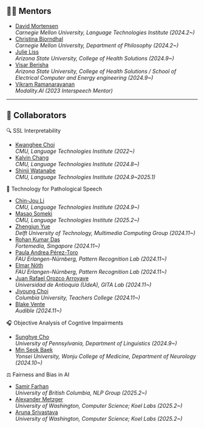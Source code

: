 ## 🧑‍🏫 Mentors
- [David Mortensen](https://www.cs.cmu.edu/~dmortens/)  
  *Carnegie Mellon University, Language Technologies Institute (2024.2~)*  
- [Christina Bjorndhal](https://christinabjorndahl.com/)  
  *Carnegie Mellon University, Department of Philosophy (2024.2~)*  
- [Julie Liss](https://search.asu.edu/profile/50291)  
  *Arizona State University, College of Health Solutions (2024.9~)*  
- [Visar Berisha](https://scholar.google.com/citations?user=MQBn718AAAAJ&hl=en)  
  *Arizona State University, College of Health Solutions / School of Electrical Computer and Energy engineering (2024.9~)*  
- [Vikram Ramanarayanan](https://www.vikramr.com/)  
  *Modality.AI (2023 Interspeech Mentor)*

---

## 🤝 Collaborators

🔍 SSL Interpretability
- [Kwanghee Choi](https://kwangheechoi.com)  
  *CMU, Language Technologies Institute (2022~)*  
- [Kalvin Chang](https://scholar.google.com/citations?user=AtEp3vUAAAAJ&hl=en)  
  *CMU, Language Technologies Institute (2024.8~)*
- [Shinji Watanabe](https://scholar.google.com/citations?user=U5xRA6QAAAAJ&hl=en)  
  *CMU, Language Technologies Institute (2024.9~2025.1)*  

🧠 Technology for Pathological Speech
- [Chin-Jou Li](https://chinjouli.github.io/mysite/)  
  *CMU, Language Technologies Institute (2024.9~)*  
- [Masao Someki](https://scholar.google.com/citations?user=_aVVkVsAAAAJ&hl=en&oi=ao)  
  *CMU, Language Technologies Institute (2025.2~)*  
- [Zhengjun Yue](https://www.tudelft.nl/en/ewi/over-de-faculteit/afdelingen/intelligent-systems/multimedia-computing/people/zhengjun-yue)  
  *Delft University of Technology, Multimedia Computing Group (2024.11~)*  
- [Rohan Kumar Das](https://scholar.google.com/citations?hl=en&user=V8XFDQcAAAAJ)  
  *Fortemedia, Singapore (2024.11~)*  
- [Paula Andrea Pérez-Toro](https://scholar.google.com/citations?user=9IgSau8AAAAJ&hl=en&oi=ao)  
  *FAU Erlangen-Nürnberg, Pattern Recognition Lab (2024.11~)*  
- [Elmar Nöth](https://scholar.google.com/citations?user=QAo7nTUAAAAJ&hl=en&oi=ao)  
  *FAU Erlangen-Nürnberg, Pattern Recognition Lab (2024.11~)*  
- [Juan Rafael Orozco Arroyave](https://scholar.google.com/citations?user=MqUjowUAAAAJ&hl=en)  
  *Universidad de Antioquia (UdeA), GITA Lab (2024.11~)*  
- [Jiyoung Choi](https://www.linkedin.com/in/jiyoung-choi-450b7071)  
  *Columbia University, Teachers College (2024.11~)*  
- [Blake Vente](https://rvente.com/)  
  *Audible (2024.11~)*

🎧 Objective Analysis of Cogntive Impairments
- [Sunghye Cho](https://www.sunghyecho.com/)  
  *University of Pennsylvania, Department of Linguistics (2024.9~)*  
- [Min Seok Baek](https://scholar.google.com/citations?hl=en&user=KGT1uKYAAAAJ)  
  *Yonsei University, Wonju College of Medicine, Department of Neurology (2024.10~)*

⚖️ Fairness and Bias in AI
- [Samir Farhan](https://scholar.google.com/citations?user=YQOEOXYAAAAJ&hl=en&oi=ao)  
  *University of British Columbia, NLP Group (2025.2~)*  
- [Alexander Metzger](https://www.linkedin.com/in/alexander-le-metzger/)  
  *University of Washington, Computer Science; Koel Labs (2025.2~)*  
- [Aruna Srivastava](https://www.linkedin.com/in/arunasr/)  
  *University of Washington, Computer Science; Koel Labs (2025.2~)*
